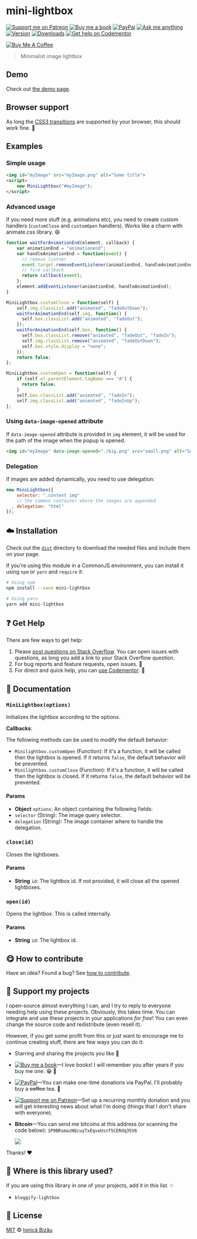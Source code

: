 <!-- Please do not edit this file. Edit the `blah` field in the `package.json` instead. If in doubt, open an issue. -->


















# mini-lightbox

 [![Support me on Patreon][badge_patreon]][patreon] [![Buy me a book][badge_amazon]][amazon] [![PayPal][badge_paypal_donate]][paypal-donations] [![Ask me anything](https://img.shields.io/badge/ask%20me-anything-1abc9c.svg)](https://github.com/IonicaBizau/ama) [![Version](https://img.shields.io/npm/v/mini-lightbox.svg)](https://www.npmjs.com/package/mini-lightbox) [![Downloads](https://img.shields.io/npm/dt/mini-lightbox.svg)](https://www.npmjs.com/package/mini-lightbox) [![Get help on Codementor](https://cdn.codementor.io/badges/get_help_github.svg)](https://www.codementor.io/@johnnyb?utm_source=github&utm_medium=button&utm_term=johnnyb&utm_campaign=github)

<a href="https://www.buymeacoffee.com/H96WwChMy" target="_blank"><img src="https://www.buymeacoffee.com/assets/img/custom_images/yellow_img.png" alt="Buy Me A Coffee"></a>







> Minimalist image lightbox






## Demo
Check out [the demo page](http://ionicabizau.github.io/mini-lightbox).

## Browser support
As long the [CSS3 transitions](http://caniuse.com/#feat=css-transitions) are supported by your browser, this should work fine. :rocket:
## Examples

### Simple usage

```html
<img id="myImage" src="myImage.png" alt="Some title">
<script>
    new MiniLightbox("#myImage");
</script>
```

### Advanced usage
If you need more stuff (e.g. animations etc), you need to create custom handlers (`customClose` and `customOpen` handlers). Works like a charm with animate.css library. :smile:

```js
function waitForAnimationEnd(element, callback) {
    var animationEnd = "animationend";
    var handleAnimationEnd = function(event) {
      // remove listner
      event.target.removeEventListener(animationEnd, handleAnimationEnd);
      // fire callback
      return callback(event);
    };
    element.addEventListener(animationEnd, handleAnimationEnd);
}

MiniLightbox.customClose = function(self) {
    self.img.classList.add("animated", "fadeOutDown");
    waitForAnimationEnd(self.img, function() {
      self.box.classList.add("animated", "fadeOut");
    });
    waitForAnimationEnd(self.box, function() {
      self.box.classList.remove("animated", "fadeOut", "fadeIn");
      self.img.classList.remove("animated", "fadeOutDown");
      self.box.style.display = "none";
    });
    return false;
};

MiniLightbox.customOpen = function(self) {
    if (self.el.parentElement.tagName === "A") {
      return false;
    }
    self.box.classList.add("animated", "fadeIn");
    self.img.classList.add("animated", "fadeInUp");
};
```

### Using `data-image-opened` attribute
If `data-image-opened` attribute is provided in `img` element, it will be used for the path of the image when the popup is opened.

```html
<img id="myImage" data-image-opened="./big.png" src="small.png" alt="Some title">
```

### Delegation
If images are added dynamically, you need to use delegation:

```js
new MiniLightbox({
    selector: ".content img"
    // the common container where the images are appended
  , delegation: "html"
});
```












## :cloud: Installation


Check out the [`dist`](/dist) directory to download the needed files and include them on your page.

If you're using this module in a CommonJS environment, you can install it using `npm` or `yarn` and `require` it:

```sh
# Using npm
npm install --save mini-lightbox

# Using yarn
yarn add mini-lightbox
```























## :question: Get Help

There are few ways to get help:



 1. Please [post questions on Stack Overflow](https://stackoverflow.com/questions/ask). You can open issues with questions, as long you add a link to your Stack Overflow question.
 2. For bug reports and feature requests, open issues. :bug:
 3. For direct and quick help, you can [use Codementor](https://www.codementor.io/johnnyb). :rocket:







## :memo: Documentation


### `MiniLightbox(options)`

Initializes the lightbox according to the options.

**Callbacks**:

The following methods can be used to modify the default behavior:

 - `Minilightbox.customOpen` (Function): If it's a function, it will be
   called then the lightbox is opened. If it returns `false`, the default
   behavior will be prevented.
 - `Minilightbox.customClose` (Function): If it's a function, it will be
   called then the lightbox is closed. If it returns `false`, the default
   behavior will be prevented.

#### Params

- **Object** `options`: An object containing the following fields:
 - `selector` (String): The image query selector.
 - `delegation` (String): The image container where to handle the delegation.

### `close(id)`
Closes the lightboxes.

#### Params

- **String** `id`: The lightbox id. If not provided, it will close all the opened lightboxes.

### `open(id)`
Opens the lightbox. This is called internally.

#### Params

- **String** `id`: The lightbox id.














## :yum: How to contribute
Have an idea? Found a bug? See [how to contribute][contributing].


## :sparkling_heart: Support my projects
I open-source almost everything I can, and I try to reply to everyone needing help using these projects. Obviously,
this takes time. You can integrate and use these projects in your applications *for free*! You can even change the source code and redistribute (even resell it).

However, if you get some profit from this or just want to encourage me to continue creating stuff, there are few ways you can do it:


 - Starring and sharing the projects you like :rocket:
 - [![Buy me a book][badge_amazon]][amazon]—I love books! I will remember you after years if you buy me one. :grin: :book:
 - [![PayPal][badge_paypal]][paypal-donations]—You can make one-time donations via PayPal. I'll probably buy a ~~coffee~~ tea. :tea:
 - [![Support me on Patreon][badge_patreon]][patreon]—Set up a recurring monthly donation and you will get interesting news about what I'm doing (things that I don't share with everyone).
 - **Bitcoin**—You can send me bitcoins at this address (or scanning the code below): `1P9BRsmazNQcuyTxEqveUsnf5CERdq35V6`

    ![](https://i.imgur.com/z6OQI95.png)


Thanks! :heart:
















## :dizzy: Where is this library used?
If you are using this library in one of your projects, add it in this list. :sparkles:

 - `bloggify-lightbox`











## :scroll: License

[MIT][license] © [Ionică Bizău][website]






[license]: /LICENSE
[website]: https://ionicabizau.net
[contributing]: /CONTRIBUTING.md
[docs]: /DOCUMENTATION.md
[badge_patreon]: https://ionicabizau.github.io/badges/patreon.svg
[badge_amazon]: https://ionicabizau.github.io/badges/amazon.svg
[badge_paypal]: https://ionicabizau.github.io/badges/paypal.svg
[badge_paypal_donate]: https://ionicabizau.github.io/badges/paypal_donate.svg
[patreon]: https://www.patreon.com/ionicabizau
[amazon]: http://amzn.eu/hRo9sIZ
[paypal-donations]: https://www.paypal.com/cgi-bin/webscr?cmd=_s-xclick&hosted_button_id=RVXDDLKKLQRJW
